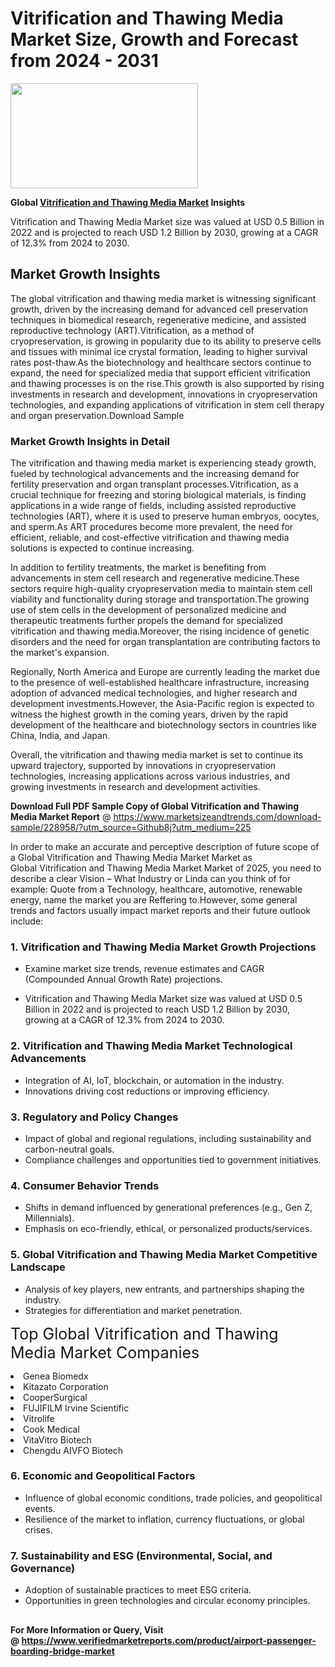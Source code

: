 <H1>Vitrification and Thawing Media Market Size, Growth and Forecast from 2024 - 2031</H1><img class="aligncenter size-medium wp-image-584254" src="https://thirdeyenews.in/wp-content/uploads/2024/09/Global-Market-Research-300x168.jpeg" alt="" width="300" height="168" /><p><strong>Global&nbsp;<a href="https://www.marketsizeandtrends.com/download-sample/228958/?utm_source=Github8j?utm_medium=225">Vitrification and Thawing Media Market</a> Insights</strong></p><p>Vitrification and Thawing Media Market size was valued at USD 0.5 Billion in 2022 and is projected to reach USD 1.2 Billion by 2030, growing at a CAGR of 12.3% from 2024 to 2030.</p><p><h2>Market Growth Insights</h2> <p>The global vitrification and thawing media market is witnessing significant growth, driven by the increasing demand for advanced cell preservation techniques in biomedical research, regenerative medicine, and assisted reproductive technology (ART).Vitrification, as a method of cryopreservation, is growing in popularity due to its ability to preserve cells and tissues with minimal ice crystal formation, leading to higher survival rates post-thaw.As the biotechnology and healthcare sectors continue to expand, the need for specialized media that support efficient vitrification and thawing processes is on the rise.This growth is also supported by rising investments in research and development, innovations in cryopreservation technologies, and expanding applications of vitrification in stem cell therapy and organ preservation.Download Sample <h3>Market Growth Insights in Detail</h3> <p>The vitrification and thawing media market is experiencing steady growth, fueled by technological advancements and the increasing demand for fertility preservation and organ transplant processes.Vitrification, as a crucial technique for freezing and storing biological materials, is finding applications in a wide range of fields, including assisted reproductive technologies (ART), where it is used to preserve human embryos, oocytes, and sperm.As ART procedures become more prevalent, the need for efficient, reliable, and cost-effective vitrification and thawing media solutions is expected to continue increasing.</p> <p>In addition to fertility treatments, the market is benefiting from advancements in stem cell research and regenerative medicine.These sectors require high-quality cryopreservation media to maintain stem cell viability and functionality during storage and transportation.The growing use of stem cells in the development of personalized medicine and therapeutic treatments further propels the demand for specialized vitrification and thawing media.Moreover, the rising incidence of genetic disorders and the need for organ transplantation are contributing factors to the market's expansion.</p> <p>Regionally, North America and Europe are currently leading the market due to the presence of well-established healthcare infrastructure, increasing adoption of advanced medical technologies, and higher research and development investments.However, the Asia-Pacific region is expected to witness the highest growth in the coming years, driven by the rapid development of the healthcare and biotechnology sectors in countries like China, India, and Japan.</p> <p>Overall, the vitrification and thawing media market is set to continue its upward trajectory, supported by innovations in cryopreservation technologies, increasing applications across various industries, and growing investments in research and development activities.</p> <p></p><p><span class=""><strong>Download Full PDF Sample Copy of Global Vitrification and Thawing Media Market Report</strong> @ <a href="https://www.marketsizeandtrends.com/download-sample/228958/?utm_source=Github8j?utm_medium=225" target="_blank">https://www.marketsizeandtrends.com/download-sample/228958/?utm_source=Github8j?utm_medium=225</a></span></p><p>In order to make an accurate and perceptive description of future scope of a Global&nbsp;Vitrification and Thawing Media Market Market as Global&nbsp;Vitrification and Thawing Media Market Market of 2025, you need to describe a clear Vision &ndash; What Industry or Linda can you think of for example: Quote from a Technology, healthcare, automotive, renewable energy, name the market you are Reffering to.However, some general trends and factors usually impact market reports and their future outlook include:</p><h3>1.&nbsp;<strong>Vitrification and Thawing Media Market Growth Projections</strong></h3><ul><li>Examine market size trends, revenue estimates and CAGR (Compounded Annual Growth Rate) projections.</li><li><p>Vitrification and Thawing Media Market size was valued at USD 0.5 Billion in 2022 and is projected to reach USD 1.2 Billion by 2030, growing at a CAGR of 12.3% from 2024 to 2030.</p></li></ul><h3>2.&nbsp;<strong>Vitrification and Thawing Media Market Technological Advancements</strong></h3><ul><li>Integration of AI, IoT, blockchain, or automation in the industry.</li><li>Innovations driving cost reductions or improving efficiency.</li></ul><h3>3.&nbsp;<strong>Regulatory and Policy Changes</strong></h3><ul><li>Impact of global and regional regulations, including sustainability and carbon-neutral goals.</li><li>Compliance challenges and opportunities tied to government initiatives.</li></ul><h3>4.&nbsp;<strong>Consumer Behavior Trends</strong></h3><ul><li>Shifts in demand influenced by generational preferences (e.g., Gen Z, Millennials).</li><li>Emphasis on eco-friendly, ethical, or personalized products/services.</li></ul><h3>5.&nbsp;<strong>Global Vitrification and Thawing Media Market Competitive Landscape</strong></h3><ul><li>Analysis of key players, new entrants, and partnerships shaping the industry.</li><li>Strategies for differentiation and market penetration.</li></ul><p data-pm-slice="1 1 []"><span style="color: inherit; font-family: inherit; font-size: 25px;">Top Global Vitrification and Thawing Media Market Companies</span></p><div class="" data-test-id=""><p><li>Genea Biomedx</li><li> Kitazato Corporation</li><li> CooperSurgical</li><li> FUJIFILM Irvine Scientific</li><li> Vitrolife</li><li> Cook Medical</li><li> VitaVitro Biotech</li><li> Chengdu AIVFO Biotech</li></p></div><h3>6.&nbsp;<strong>Economic and Geopolitical Factors</strong></h3><ul><li>Influence of global economic conditions, trade policies, and geopolitical events.</li><li>Resilience of the market to inflation, currency fluctuations, or global crises.</li></ul><h3>7.&nbsp;<strong>Sustainability and ESG (Environmental, Social, and Governance)</strong></h3><ul><li>Adoption of sustainable practices to meet ESG criteria.</li><li>Opportunities in green technologies and circular economy principles.</li></ul><h2><strong style="font-size: 14px;">For More Information or Query, Visit @&nbsp;</strong><a style="background-color: #ffffff; font-size: 14px;" href="https://www.marketsizeandtrends.com/report/vitrification-and-thawing-media-market/" target="_blank">https://www.verifiedmarketreports.com/product/airport-passenger-boarding-bridge-market</a></h2>